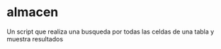 # almacen
Un script que realiza una busqueda por todas las celdas de una tabla y muestra resultados
